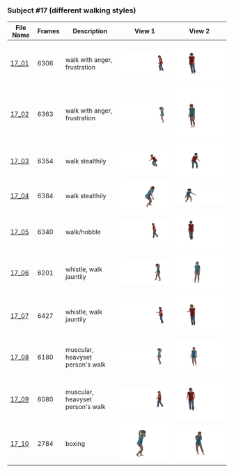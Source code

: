 ### Subject #17 (different walking styles)
|File Name|Frames|Description|View 1|View 2|
|-|-|-|-|-|
|[17_01](https://github.com/Shriinivas/cmubvh/raw/main/Sequence-015-019/17/Data/17_01.zip)|6306|walk with anger, frustration|<img src="https://github.com/Shriinivas/cmubvhgifs/blob/main/Sequence-015-019/17/17_01_0.gif"/>|<img src="https://github.com/Shriinivas/cmubvhgifs/blob/main/Sequence-015-019/17/17_01_1.gif"/>|
|[17_02](https://github.com/Shriinivas/cmubvh/raw/main/Sequence-015-019/17/Data/17_02.zip)|6363|walk with anger, frustration|<img src="https://github.com/Shriinivas/cmubvhgifs/blob/main/Sequence-015-019/17/17_02_0.gif"/>|<img src="https://github.com/Shriinivas/cmubvhgifs/blob/main/Sequence-015-019/17/17_02_1.gif"/>|
|[17_03](https://github.com/Shriinivas/cmubvh/raw/main/Sequence-015-019/17/Data/17_03.zip)|6354|walk stealthily|<img src="https://github.com/Shriinivas/cmubvhgifs/blob/main/Sequence-015-019/17/17_03_0.gif"/>|<img src="https://github.com/Shriinivas/cmubvhgifs/blob/main/Sequence-015-019/17/17_03_1.gif"/>|
|[17_04](https://github.com/Shriinivas/cmubvh/raw/main/Sequence-015-019/17/Data/17_04.zip)|6384|walk stealthily|<img src="https://github.com/Shriinivas/cmubvhgifs/blob/main/Sequence-015-019/17/17_04_0.gif"/>|<img src="https://github.com/Shriinivas/cmubvhgifs/blob/main/Sequence-015-019/17/17_04_1.gif"/>|
|[17_05](https://github.com/Shriinivas/cmubvh/raw/main/Sequence-015-019/17/Data/17_05.zip)|6340|walk/hobble|<img src="https://github.com/Shriinivas/cmubvhgifs/blob/main/Sequence-015-019/17/17_05_0.gif"/>|<img src="https://github.com/Shriinivas/cmubvhgifs/blob/main/Sequence-015-019/17/17_05_1.gif"/>|
|[17_06](https://github.com/Shriinivas/cmubvh/raw/main/Sequence-015-019/17/Data/17_06.zip)|6201|whistle, walk jauntily|<img src="https://github.com/Shriinivas/cmubvhgifs/blob/main/Sequence-015-019/17/17_06_0.gif"/>|<img src="https://github.com/Shriinivas/cmubvhgifs/blob/main/Sequence-015-019/17/17_06_1.gif"/>|
|[17_07](https://github.com/Shriinivas/cmubvh/raw/main/Sequence-015-019/17/Data/17_07.zip)|6427|whistle, walk jauntily|<img src="https://github.com/Shriinivas/cmubvhgifs/blob/main/Sequence-015-019/17/17_07_0.gif"/>|<img src="https://github.com/Shriinivas/cmubvhgifs/blob/main/Sequence-015-019/17/17_07_1.gif"/>|
|[17_08](https://github.com/Shriinivas/cmubvh/raw/main/Sequence-015-019/17/Data/17_08.zip)|6180|muscular, heavyset person's walk|<img src="https://github.com/Shriinivas/cmubvhgifs/blob/main/Sequence-015-019/17/17_08_0.gif"/>|<img src="https://github.com/Shriinivas/cmubvhgifs/blob/main/Sequence-015-019/17/17_08_1.gif"/>|
|[17_09](https://github.com/Shriinivas/cmubvh/raw/main/Sequence-015-019/17/Data/17_09.zip)|6080|muscular, heavyset person's walk|<img src="https://github.com/Shriinivas/cmubvhgifs/blob/main/Sequence-015-019/17/17_09_0.gif"/>|<img src="https://github.com/Shriinivas/cmubvhgifs/blob/main/Sequence-015-019/17/17_09_1.gif"/>|
|[17_10](https://github.com/Shriinivas/cmubvh/raw/main/Sequence-015-019/17/Data/17_10.zip)|2784|boxing|<img src="https://github.com/Shriinivas/cmubvhgifs/blob/main/Sequence-015-019/17/17_10_0.gif"/>|<img src="https://github.com/Shriinivas/cmubvhgifs/blob/main/Sequence-015-019/17/17_10_1.gif"/>|
